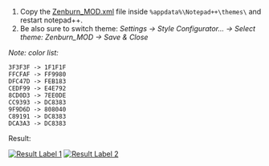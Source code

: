 1. Copy the [Zenburn_MOD.xml](https://github.com/martysama0134/how-to-general/raw/master/npp-zenburn-darker/Zenburn_MOD.xml) file inside `%appdata%\Notepad++\themes\` and restart notepad++.
2. Be also sure to switch theme: _Settings -> Style Configurator... -> Select theme: Zenburn_MOD -> Save & Close_

_Note: color list:_
```
3F3F3F -> 1F1F1F
FFCFAF -> FF9980
DFC47D -> FEB183
CEDF99 -> E4E792
8CD0D3 -> 7EE0DE
CC9393 -> DC8383
9F9D6D -> 808040
C89191 -> DC8383
DCA3A3 -> DC8383
```

Result:

[![Result Label 1](http://i.imgur.com/ogiJYou.png)](http://i.imgur.com/ogiJYou.png)
[![Result Label 2](http://i.imgur.com/v2wJTul.png)](http://i.imgur.com/v2wJTul.png)
